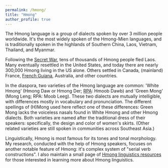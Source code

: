 ```yaml
---
permalink: /hmong/
title: "Hmong"
author_profile: true
---
```


The Hmong language is a group of dialects spoken by over 3 million people worldwide. It's the most widely spoken of the Hmong-Mien languages, and is traditionally spoken in the highlands of Southern China, Laos, Vietnam, Thailand, and Myanmar. 

Following the [Secret War](https://en.wikipedia.org/wiki/Laotian_Civil_War "Wikipedia: Secret War"), tens of thousands of Hmong people fled Laos. Many eventually resettled in the United States, and today there are nearly 300,000 Hmong living in the US alone. Others settled in Canada, (mainland) France, [French Guiana](https://www.youtube.com/watch?v=nMf-FRl3fpI&ab_channel=FRANCE24English "From Laos to French Guiana: The story of the Hmong people"), Australia, and other countries.

In the diaspora, two varieties of the Hmong language are common: 'White Hmong' (Hmong Daw or Hmong Der; [RPA](https://en.wikipedia.org/wiki/Romanized_Popular_Alphabet "Wikipedia: Romanized Popular Alphabet"): Hmoob Dawb) and 'Green Mong' (Mong Leng; RPA: Moob Leeg). These two dialects are mutually intelligible, with differences mostly in vocabulary and pronunciation. The different spellings of (H)Mong used here reflect one of these differences: Green Mong lacks the voiceless nasals found in White Hmong and other Hmong dialects. Both varieties are named after the traditional dress of their speakers: specifically, the design and color of women's skirts. (Other related varieties are still spoken in communities across Southeast Asia.) 

Linguistically, Hmong is most famous for its tones and tonal morphology. My research, conducted with the help of Hmong speakers, focuses on another notable feature of Hmong: it's complex system of "serial verb constructions". I also maintain a small page of [Hmong linguistics resources](/hmong/resources "Hmong Linguistics Resources") for those interested in learning more about Hmong linguistics.



